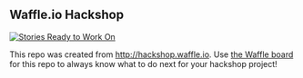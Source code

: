 ## Waffle.io Hackshop

[![Stories Ready to Work On](https://badge.waffle.io/joelrip/hackathon.svg?label=ready&title=Cards%20Ready%20To%20Work%20On)](https://waffle.io/joelrip/hackathon)

This repo was created from http://hackshop.waffle.io. Use [the Waffle board](https://waffle.io/joelrip/hackathon) for this repo to always know what to do next for your hackshop project!